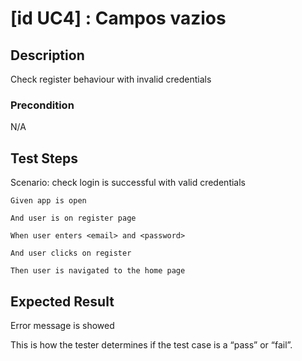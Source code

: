 # [id UC4] : Campos vazios

## Description

Check register behaviour with invalid credentials

### Precondition

N/A

## Test Steps

  Scenario: check login is successful with valid credentials
  
    Given app is open
    
    And user is on register page
    
    When user enters <email> and <password>
    
    And user clicks on register
    
    Then user is navigated to the home page

## Expected Result

Error message is showed

This is how the tester determines if the test case is a “pass” or “fail”.

